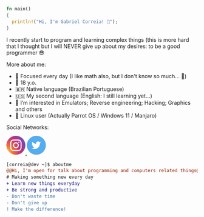 ~~~rust
fn main()
{
  println!("Hi, I'm Gabriel Correia! 🥇");
}
~~~

I recently start to program and learning complex things (this is more hard that I thought but I will NEVER give up about my desires: to be a good programmer 😎

More about me:
- 🧮 Focused every day (I like math also, but I don't know so much... 🥲)
- 🥚 18 y.o.
- 🇧🇷 Native language (Brazilian Portuguese)
- 🇺🇸 My second language (English: I still learning yet...)
- 🌱 I’m interested in Emulators; Reverse engineering; Hacking; Graphics and others
- 🐧 Linux user (Actually Parrot OS / Windows 11 / Manjaro)

Social Networks:
<div>
<a href="https://www.instagram.com/ocorreia18">
  <img src="assets/Instagram.svg" height="50px">
</a>
<a href="https://twitter.com/ocorreia18">
  <img src="assets/Twitter.svg" height="50px">
</a>
</div>

~~~diff
[correia@dev ~]$ aboutme
@@Hi, I'm open for talk about programming and computers related things@@
# Making something new every day
+ Learn new things everyday
+ Be strong and productive
- Don't waste time
- Don't give up
! Make the difference!
~~~
